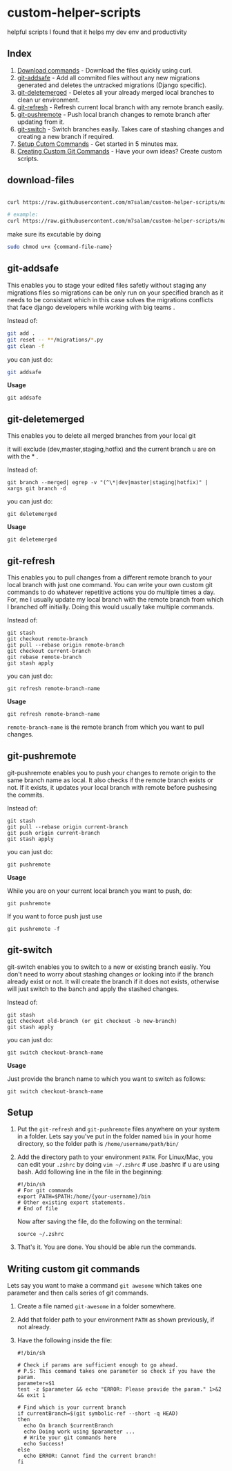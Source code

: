 # custom-helper-scripts
helpful scripts I found that it helps my dev env and productivity


## Index

1. [Download commands](#download-files) - Download the files quickly using curl. 
2. [git-addsafe](#git-addsafe) - Add all commited files without any new migrations generated and deletes the untracked migrations (Django specific). 
3. [git-deletemerged](#git-deletemerged) - Deletes all your already merged local branches to clean ur environment. 
4. [git-refresh](#git-refresh) - Refresh current local branch with any remote branch easily. 
5. [git-pushremote](#git-pushremote) - Push local branch changes to remote branch after updating from it.
6. [git-switch](#git-switch) - Switch branches easily. Takes care of stashing changes and creating a new branch if required.
7. [Setup Cutom Commands](#setup) - Get started in 5 minutes max.
8. [Creating Custom Git Commands](#writing-custom-git-commands) - Have your own ideas? Create custom scripts.



## download-files 
```bash

curl https://raw.githubusercontent.com/m7salam/custom-helper-scripts/master/git-custom-commands/{command-file-name} -o {command-file-name}

# example:
curl https://raw.githubusercontent.com/m7salam/custom-helper-scripts/master/git-custom-commands/git-refresh -o git-refresh


``` 

make sure its excutable by doing


```bash
sudo chmod u+x {command-file-name}

```

## git-addsafe
This enables you to stage your edited files safetly without staging any migrations files so migrations can be only run on your specified branch as it needs to be consistant which in this case solves the migrations conflicts that face django developers while working with big teams .

Instead of:
```bash
git add .
git reset -- **/migrations/*.py
git clean -f
```
you can just do:
```bash
git addsafe
```

<b>Usage</b>
```
git addsafe
```


## git-deletemerged
This enables you to delete all merged branches from your local git

it will exclude (dev,master,staging,hotfix) and the current branch u are on with the * .


Instead of:
```
git branch --merged| egrep -v "(^\*|dev|master|staging|hotfix)" | xargs git branch -d
```
you can just do:
```
git deletemerged
```

<b>Usage</b>
```
git deletemerged
```

## git-refresh
This enables you to pull changes from a different remote branch to your local branch with just one command. 
You can write your own custom git commands to do whatever repetitive actions you do multiple times a day. 
For, me I usually update my local branch with the remote branch from which I branched off initially. 
Doing this would usually take multiple commands.

Instead of:
```
git stash
git checkout remote-branch
git pull --rebase origin remote-branch
git checkout current-branch
git rebase remote-branch
git stash apply
```
you can just do:
```
git refresh remote-branch-name
```

<b>Usage</b>
```
git refresh remote-branch-name
```
`remote-branch-name` is the remote branch from which you want to pull changes. 

## git-pushremote

git-pushremote enables you to push your changes to remote origin to the same branch name as local. It also checks if the remote branch exists or not. If it exists, it updates your local branch with remote before pushesing the commits.

Instead of:
```
git stash
git pull --rebase origin current-branch
git push origin current-branch
git stash apply
```
you can just do:
```
git pushremote
```

<b>Usage</b>

While you are on your current local branch you want to push, do:
```
git pushremote
```

If you want to force push just use
```
git pushremote -f
```

## git-switch

git-switch enables you to switch to a new or existing branch easliy. You don't need to worry about stashing changes or looking into if the branch already exist or not. It will create the branch if it does not exists, otherwise will just switch to the banch and apply the stashed changes.

Instead of:
```
git stash
git checkout old-branch (or git checkout -b new-branch)
git stash apply
```
you can just do:
```
git switch checkout-branch-name
```

<b>Usage</b>

Just provide the branch name to which you want to switch as follows:
```
git switch checkout-branch-name
```

## Setup

1. Put the `git-refresh` and `git-pushremote` files anywhere on your system in a folder. Lets say you've put in the folder named `bin` in your home directory, so the folder path is `/home/username/path/bin/`
2. Add the directory path to your environment `PATH`. For Linux/Mac, you can edit your `.zshrc` by doing `vim ~/.zshrc` # use .bashrc if u are using bash. Add following line in the file in the beginning:
   
   ```
   #!/bin/sh
   # For git commands
   export PATH=$PATH:/home/{your-username}/bin
   # Other existing export statements.
   # End of file
    ```
   Now after saving the file, do the following on the terminal:
   
   ```
   source ~/.zshrc
   ```
3. That's it. You are done. You should be able run the commands. 


## Writing custom git commands

Lets say you want to make a command `git awesome` which takes one parameter and then calls series of git commands. 

1. Create a file named `git-awesome` in a folder somewhere.
2. Add that folder path to your environment `PATH` as shown previously, if not already.
3. Have the following inside the file:

   ```
   #!/bin/sh

   # Check if params are sufficient enough to go ahead.
   # P.S: This command takes one parameter so check if you have the param.
   parameter=$1
   test -z $parameter && echo "ERROR: Please provide the param." 1>&2 && exit 1

   # Find which is your current branch
   if currentBranch=$(git symbolic-ref --short -q HEAD)
   then
     echo On branch $currentBranch
     echo Doing work using $parameter ...
     # Write your git commands here
     echo Success!
   else
     echo ERROR: Cannot find the current branch!
   fi
   ```

